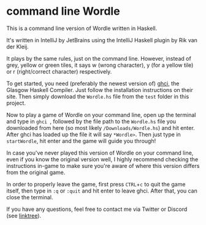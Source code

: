# command line Wordle

This is a command line version of Wordle written in Haskell.

It's written in IntelliJ by JetBrains using the IntelliJ Haskell plugin by Rik van der Kleij.

It plays by the same rules, just on the command line.
However, instead of grey, yellow or green tiles, it says w (wrong character), y (for a yellow tile) or r (right/correct character) respectively.

To get started, you need (preferably the newest version of) [ghci](https://www.haskell.org/ghc/), the Glasgow Haskell Compiler. Just follow the installation instructions on their site.
Then simply download the `Wordle.hs` file from the `test` folder in this project.

Now to play a game of Wordle on your command line, open up the terminal and type in `ghci `, followed by the file path to the `Wordle.hs` file you downloaded from here (so most likely `/Downloads/Wordle.hs`) and hit enter.
After ghci has loaded up the file it will say `*Wordle>`.
Then just type in `startWordle`, hit enter and the game will guide you through!

In case you've never played this version of Wordle on your command line, even if you know the original version well, I highly recommend checking the instructions in-game to make sure you're aware of where this version differs from the original game.

In order to properly leave the game, first press `CTRL`+`c` to quit the game itself, then type in `:q` or `:quit` and hit enter to leave ghci. After that, you can close the terminal. 

If you have any questions, feel free to contact me via Twitter or Discord (see [linktree](https://gperm.gurki.gay)).

